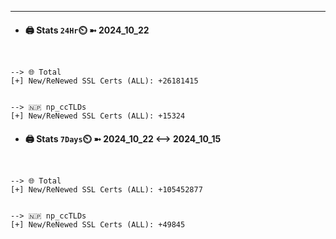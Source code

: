 

---
- #### 🖨️ **Stats** `24Hr`⏲️ ➼ 2024_10_22
```console


--> 🌐 Total
[+] New/ReNewed SSL Certs (ALL): +26181415


--> 🇳🇵 np_ccTLDs
[+] New/ReNewed SSL Certs (ALL): +15324

```

- #### 🖨️ **Stats** `7Days`⏲️ ➼ 2024_10_22 <--> 2024_10_15
```console


--> 🌐 Total
[+] New/ReNewed SSL Certs (ALL): +105452877


--> 🇳🇵 np_ccTLDs
[+] New/ReNewed SSL Certs (ALL): +49845

```

